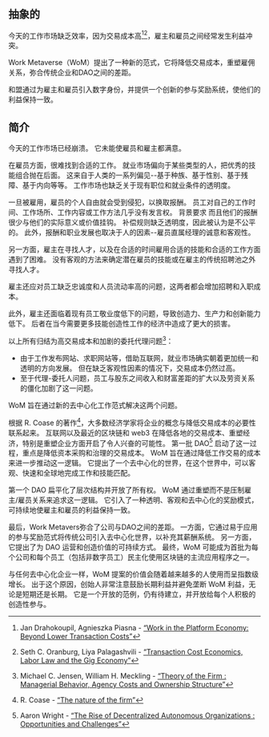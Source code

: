 

## 抽象的

今天的工作市场缺乏效率，因为交易成本高<sup id="fnref:1"><a href="#fn:1" class="footnote-ref"></a></sup>[^2][^3]，雇主和雇员之间经常发生利益冲突。

Work Metaverse（WoM）提出了一种新的范式，它将降低交易成本，重塑雇佣关系，弥合传统企业和DAO之间的差距。

和盟通过为雇主和雇员引入数字身份，并提供一个创新的参与奖励系统，使他们的利益保持一致。

## 简介

今天的工作市场已经崩溃。 它未能使雇员和雇主都满意。

在雇员方面，很难找到合适的工作。 就业市场偏向于某些类型的人，把优秀的技能组合抛在后面。 这来自于人类的一系列偏见--基于种族、基于性别、基于残障、基于内向等等。 工作市场也缺乏关于现有职位和就业条件的透明度。

一旦被雇用，雇员的个人自由就会受到侵犯，以换取报酬。 员工对自己的工作时间、工作场所、工作内容或工作方法几乎没有发言权。 背景要求 而且他们的报酬很少与他们的实际意义或价值挂钩。 补偿规则缺乏透明度，因此被认为是不公平的。 此外，报酬和职业发展也取决于人的因素--雇员直属经理的诚意和客观性。

另一方面，雇主在寻找人才，以及在合适的时间雇用合适的技能和合适的工作方面遇到了困难。 没有客观的方法来确定潜在雇员的技能或在雇主的传统招聘池之外寻找人才。

雇主还应对员工缺乏忠诚度和人员流动率高的问题，这两者都会增加招聘和入职成本。

此外，雇主还面临着现有员工敬业度低下的问题，导致创造力、生产力和创新能力低下。 后者在当今需要更多技能创造性工作的经济中造成了更大的损害。

以上所有归结为高交易成本和加剧的委托代理问题[^4]：

- 由于工作发布网站、求职网站等，借助互联网，就业市场确实朝着更加统一和透明的方向发展。 但在缺乏客观性因素的情况下，交易成本仍然过高。
- 至于代理-委托人问题，员工与股东之间收入和财富差距的扩大以及劳资关系的僵化加剧了这一问题。

WoM 旨在通过新的去中心化工作范式解决这两个问题。

根据 R. Coase 的著作[^5]，大多数经济学家将企业的概念与降低交易成本的必要性联系起来。 互联网以及最近的区块链和 web3 在降低各地的交易成本、重塑经济，特别是重塑企业方面开启了令人兴奋的可能性。 第一批 DAO[^6] 启动了这一过程，重点是降低资本采购和治理的交易成本。 WoM 旨在通过降低工作交易的成本来进一步推动这一逻辑。 它提出了一个去中心化的世界，在这个世界中，可以客观、快速和全球地完成工作和技能匹配。

第一个 DAO 扁平化了层次结构并开放了所有权。 WoM 通过重塑而不是压制雇主/雇员关系来追求这一逻辑。 它引入了一种透明、客观和去中心化的奖励模式，可持续地使雇主和雇员的利益保持一致。

最后，Work Metavers弥合了公司与DAO之间的差距。 一方面，它通过易于应用的参与奖励范式将传统公司引入去中心化世界，以补充其薪酬系统。 另一方面，它提出了为 DAO 运营和创造价值的可持续方式。 最终，WoM 可能成为首批为每个公司和每个员工（包括非数字员工）民主化使用区块链的主流应用程序之一。

与任何去中心化企业一样，WoM 提案的价值会随着越来越多的人使用而呈指数级增长。 出于这个原因，创始人非常注意鼓励长期利益并避免垄断 WoM 利益，无论是短期还是长期。 它是一个开放的范例，仍有待建立，并开放给每个人积极的创造性参与。


[^1]: Suzanne Young - [“Transaction Cost Economics”](https://www.academia.edu/24703426/Transaction_Cost_Economics)
[^2]: Jan Drahokoupil, Agnieszka Piasna - [“Work in the Platform Economy: Beyond Lower Transaction Costs”](https://www.intereconomics.eu/contents/year/2017/number/6/article/work-in-the-platform-economy-beyond-lower-transaction-costs.html)
[^3]: Seth C. Oranburg, Liya Palagashvili - [“Transaction Cost Economics, Labor Law and the Gig Economy”](https://dsc.duq.edu/cgi/viewcontent.cgi?article=1115&context=law-faculty-scholarship)
[^4]: Michael C. Jensen, William H. Meckling - [“Theory of the Firm : Managerial Behavior, Agency Costs and Ownership Structure”](https://www.sfu.ca/~wainwrig/Econ400/jensen-meckling.pdf)
[^5]: R. Coase - [“The nature of the firm”](http://econdse.org/wp-content/uploads/2014/09/firm-coase.pdf)
[^6]: Aaron Wright - [“The Rise of Decentralized Autonomous Organizations : Opportunities and Challenges”](https://stanford-jblp.pubpub.org/pub/rise-of-daos/release/1)

